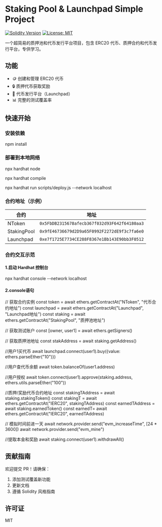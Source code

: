 # Staking Pool & Launchpad Simple Project

[![Solidity Version](https://img.shields.io/badge/Solidity-^0.8.20-blue)](https://soliditylang.org)
[![License: MIT](https://img.shields.io/badge/License-MIT-yellow.svg)](https://opensource.org/licenses/MIT)

一个超简易的质押池和代币发行平台项目，包含 ERC20 代币、质押合约和代币发行平台，专供学习。

## 功能

- 🪙 创建和管理 ERC20 代币
- 🔒 质押代币获取奖励
- 🚀 代币发行平台（Launchpad）
- 📊 完整的测试覆盖率

## 快速开始

### 安装依赖

npm install

### 部署到本地网络

npx hardhat node

npx hardhat compile

npx hardhat run scripts/deploy.js --network localhost


### 合约地址（示例）

| 合约 | 地址 |
|------|------|
| NToken | `0x5FbDB2315678afecb367f032d93F642f64180aa3` |
| StakingPool | `0x9fE46736679d2D9a65F0992F2272dE9f3c7fa6e0` |
| Launchpad | `0xe7f1725E7734CE288F8367e1Bb143E90bb3F0512` |

### 合约交互示范

#### 1.启动 Hardhat 控制台
npx hardhat console --network localhost

#### 2.console语句

// 获取合约实例
const token = await ethers.getContractAt("NToken", "代币合约地址")
const launchpad = await ethers.getContractAt("Launchpad", "Launchpad地址")
const staking = await ethers.getContractAt("StakingPool", "质押池地址")

// 获取测试账户
const [owner, user1] = await ethers.getSigners()

// 获取质押池地址
const stakAddress = await staking.getAddress()

//用户1买代币
await launchpad.connect(user1).buy({value: ethers.parseEther("10")})

//用户查代币余额
await token.balanceOf(user1.address)

//用户授权
await token.connect(user1).approve(staking.address, ethers.utils.parseEther("100"))

//质押/奖励代币合约地址
const stakingTAddress = await staking.stakingToken()
const stakingT = await ethers.getContractAt("IERC20", stakingTAddress)
const earnedTAddress = await staking.earnedToken()
const earnedT= await ethers.getContractAt("IERC20", earnedTAddress)

// 模拟时间前进一天
await network.provider.send("evm_increaseTime", [24 * 3600]) 
await network.provider.send("evm_mine")

//提取本金和奖励
await staking.connect(user1).withdrawAll()




## 贡献指南

欢迎提交 PR！请确保：
1. 添加测试覆盖新功能
2. 更新文档
3. 遵循 Solidity 风格指南

## 许可证
MIT

